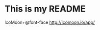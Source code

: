 # This is my README
IcoMoon+@font-face <a href="http://icomoon.io/app/" target="_blank">http://icomoon.io/app/</a>
